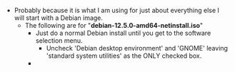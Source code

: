 - Probably because it is what I am using for just about everything else I will start with a Debian image.
	- The following are for "**debian-12.5.0-amd64-netinstall.iso**"
		- Just do a normal Debian install until you get to the software selection menu.
			- Uncheck 'Debian desktop environment' and 'GNOME' leaving 'standard system utilities' as the ONLY checked box.
		-